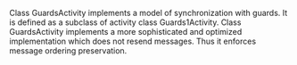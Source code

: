 Class GuardsActivity implements a model of synchronization with guards.
It is defined as a subclass of activity class Guards1Activity.
Class GuardsActivity implements a more sophisticated and optimized implementation which does not resend messages. Thus it enforces message ordering preservation.